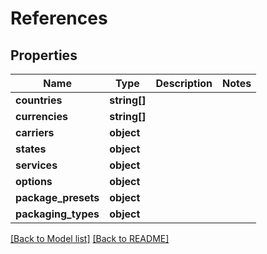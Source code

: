 # References

## Properties

Name | Type | Description | Notes
------------ | ------------- | ------------- | -------------
**countries** | **string[]** |  | 
**currencies** | **string[]** |  | 
**carriers** | **object** |  | 
**states** | **object** |  | 
**services** | **object** |  | 
**options** | **object** |  | 
**package_presets** | **object** |  | 
**packaging_types** | **object** |  | 

[[Back to Model list]](../README.md#documentation-for-models) [[Back to README]](../README.md)

